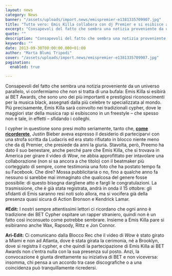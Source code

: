 ```yaml
---
layout: news
category: News
banner: "/assets/uploads/import.news/emispremier-e1381335709907.jpg"
title: "Tutto vero: Emis Killa collabora con dj Premier e si esibisce ai BET Cypher!"
excerpt: "Consapevoli del fatto che sembra una notizia proveniente da un universo parallelo, vi confermiamo che non si tratta di una bufala: Emis Killa si esibirà ai BET Awards, che sono uno dei più importanti e prestigiosi riconoscimenti per la musica black, assegnati dalla più celebre tv specializzata al mondo. Più precisamente, Emis Killa sarà coinvolto nei [&hellip"
quote: ""
description: "Consapevoli del fatto che sembra una notizia proveniente da un universo parallelo, vi confermiamo che non si tratta di una bufala: Emis Killa si esibirà ai BET Awards, che sono uno dei più importanti e prestigiosi riconoscimenti per la musica black, assegnati dalla più celebre tv specializzata al mondo. Più precisamente, Emis Killa sarà coinvolto nei [&hellip"
keywords: ""
date: 2013-09-30T00:00:00.000+01:00
author: "Marta Blumi Tripodi"
cover: "/assets/uploads/import.news/emispremier-e1381335709907.jpg"
pagination:
  enabled: true

---
```


Consapevoli del fatto che sembra una notizia proveniente da un universo parallelo, vi confermiamo che non si tratta di una bufala: Emis Killa si esibirà ai BET Awards, che sono uno dei più importanti e prestigiosi riconoscimenti per la musica black, assegnati dalla più celebre tv specializzata al mondo. Più precisamente, Emis Killa sarà coinvolto nei tradizionali cypher, dove le maggiori star della musica rap si esibiscono in un freestyle – che spesso non è tale, in effetti – sfidando i colleghi.

I cypher in questione sono presi molto seriamente, tanto che, [**come ricorderete**](https://hotmc.com/justin-bieber-cerca-di-infiltrarsi-in-un-cypher-con-una-strofa-non-sua-premier-glielo-impedisce/ "http://hotmc.com/justin-bieber-cerca-di-infiltrarsi-in-un-cypher-con-una-strofa-non-sua-premier-glielo-impedisce/"), Justin Bieber aveva espresso il desiderio di parteciparvi con una strofa scritta da Ludacris ed era stato rifiutato in blocco niente meno che da dj Premier, che presiede da anni la giuria. Stavolta, però, Preemo ha dato il suo benestare, anche perché pare che Emis Killa, che si trovava in America per girare il video di _Wow_, ne abbia approfittato per intavolare una collaborazione (non si sa ancora a che titolo) con il beatmaker più corteggiato di sempre, come testimonia una foto che ha postato tempo fa su Facebook. Che dire? Mossa pubblicitaria o no, fino a qualche anno fa nessuno si sarebbe mai immaginato che qualcosa del genere fosse possibile: di questo bisogna dargliene atto e fargli le congratulazioni. La trasmissione, che è già stata registrata, andrà in onda il 15 ottobre: gli sfidanti di Emis saranno resi noti solo allora, ma si vocifera già della presenza quasi sicura di Action Bronson e Kendrick Lamar.

**#Edit:** I nostri sempre attentissimi lettori ci ricordano che ogni anno è tradizione dei BET Cypher ospitare un rapper straniero, quindi non è un fatto così inconsueto come potrebbe sembrare. Insieme a Emis Killa pare si esibiranno anche Wax, Rapsody, Rittz e Jon Connor.

**Ari-Edit:** Ci comunicano dalla Blocco Rec che il video di _Wow_ è stato girato a Miami e non ad Atlanta, dove è stata girata la cerimonia, né a Brooklyn, dove si registra il cypher, e che quindi la partecipazione di Emis Killa ai BET Awards non c’entra nulla con la sua presenza sul posto. Anzi, la convocazione è giunta direttamente su iniziativa di BET e non viceversa: insomma, chi pensa a un accordo tra case discografiche o a una coincidenza può tranquillamente ricredersi.